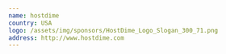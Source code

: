 ```yaml
---
name: hostdime
country: USA
logo: /assets/img/sponsors/HostDime_Logo_Slogan_300_71.png
address: http://www.hostdime.com
---
```

